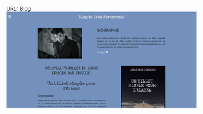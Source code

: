 URL:  <a href="https://sundarata.yj.fr" target="_blank"
                >Blog</a>
<img src="Screenshot.png" alt="ireki"> 
